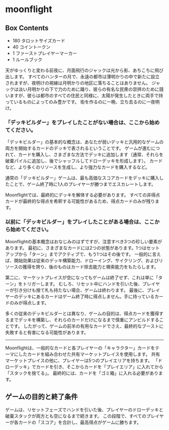 # moonflight

## Box Contents

- 180 タロットサイズカード
- 40 コイントークン
- 1 ファーストプレイヤーマーカー
- 1 ルールブック

天がゆっくりと変わる前夜に、月面飛行のジャックは光から影、あちこちに飛び出します。
すべてのハンターの月で、永遠の都市は薄明かりの中で新たに設立されますが、夜明けの視線は月明かりの地区に落ちることはありません。
ジャックは淡い月明かりの下で力のために踊り、彼らの有名な民衆の崇拝のために競いますが、彼らは都市のすべての住民と同様に、太陽が発生したときに両手で持っているものによってのみ豊かです。
街を作るのに一晩、立ち去るのに一夜明け。

### 「デッキビルダー」をプレイしたことがない場合は、ここから始めてください。

「デッキビルダー」の基本的な概念は、あなたが弱いデッキと汎用的なゲームの両方を開始するカードのデッキで表されるということです。 ゲームが進むにつれて、カードを購入し、さまざまな方法でデッキに追加します（通常、それらを破棄パイルに追加し、後でシャッフルしてドローデッキを形成します）。 
カードなど、より多くのリソースを生成し、より強力なカードを購入するなど。

通常の「デッキビルダー」ゲームは、最も高価なスコアカードをデッキに購入したことで、ゲーム終了時に1人のプレイヤーが勝つまでエスカレートします。

Moonflightでは、最終的にデッキを解体する必要があります。
すべての非得点カードが最終的な得点を希釈する可能性があるため、得点カードのみが残ります。

### 以前に「デッキビルダー」をプレイしたことがある場合は、ここから始めてください。

Moonflightの基本概念はおなじみのはずですが、注意すべき3つの珍しい要素があります。
最初に、さまざまなカードには2つの状態があります。1つはセットアップから「ターン」までアクティブで、もう1つはその後です。
一般的に言えば、開始効果は従来のデッキ構築能力、ドローイング、サイクリング、およびリソースの獲得を誇り、後のものはカード除去能力と検索能力をもたらします。

第二に、マーケットプレイスが空になってもゲームは終了せず、これは単に「ターン」をトリガーします。
むしろ、リセット中にハンドを引いた後、プレイヤーが引き分けも捨て札も持たない場合、ゲームは終わります。
最後に、プレイヤーのデッキにあるカードはゲーム終了時に得点しません。手に持っているカードのみが得点します。

多くの従来のデッキビルダーとは異なり、ゲームの目的は、得点カードを獲得するまでデッキを構築し、それらのカードだけになるまで慎重にアンビルドすることです。
したがって、ゲームの前半の有用なカードでさえ、最終的なブーストに失敗すると有害になる可能性があります。

----

Moonflightは、一般的なカードと各プレイヤーの「キャラクター」カードをテーマにしたカードを組み合わせた共有マーケットプレイスを使用します。
共有マーケットプレイスの他に、プレイヤーは5つのプレイエリアを持ちます。
「ドローデッキ」でカードを引き、そこからカードを「プレイエリア」に入れてから「スタックを捨てる」。
最終的には、カードを「ゴミ箱」に入れる必要があります。

## ゲームの目的と終了条件

ゲームは、リセットフェーズでハンドを引いた後、プレイヤーのドローデッキと破棄スタックが両方とも空になるまで続きます。
この段階で、すべてのプレイヤーが各カードの「スコア」を合計し、最高得点がゲームに勝ちます。
